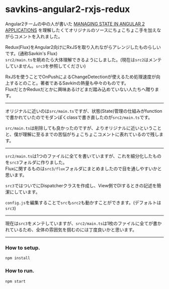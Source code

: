 # savkins-angular2-rxjs-redux

Angular2チームの中の人が書いた
[MANAGING STATE IN ANGULAR 2 APPLICATIONS](http://victorsavkin.com/post/137821436516/managing-state-in-angular-2-applications)
を理解したくてオリジナルのソースにちょこちょこ手を加えながらコメントを入れました。

Redux(Flux)をAngular2向けにRxJSを取り入れながらアレンジしたものらしいです。(通称Savkin's Flux)    
`src2/main.ts`を眺めたら大体理解できるようにしました。(現在は`src2`はメンテしていません。`src3`を参照してください)

RxJSを使うことでOnPushによるChangeDetectionが使えるため処理速度が向上するとのこと。著者であるSavkinの熱量も中々のものです。  
FluxだとかReduxだとかに興味あるけどまだ踏み込めていない人たちへ贈ります。

---

オリジナルに近いのは`src/main.ts`ですが、状態(State)管理の仕組みがfunctionで書かれていたのでモダンぽくclassで書き直したのが`src2/main.ts`です。

`src/main.ts`は削除しても良かったのですが、よりオリジナルに近いということと、僕が理解に至るまでの苦悩がちょこちょこコメントに表れているので残します。

---

`src2/main.ts`は1つのファイルに全てを書いていますが、これを細分化したものを`src3`フォルダに作りました。    
Fluxに関するものは`src3/flux`フォルダにまとめましたので目を通しやすいかと思います。  

`src3`ではついでにDispatcherクラスを作成し、View側でDIするときの記述を簡潔にしています。

`config.js`を編集することで`src`も`src2`も動かすことができます。(デフォルトは`src3`)

---

現在は`src3`をメンテしていますが、`src2/main.ts`は1枚のファイルに全てが書かれているため、全体の雰囲気を掴むのには丁度良いかと思います。

---

### How to setup.
```
npm install
```

### How to run.
```
npm start
```